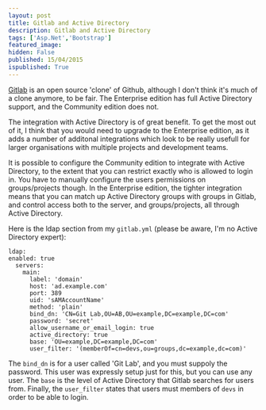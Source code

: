 ```yaml
---
layout: post
title: Gitlab and Active Directory
description: Gitlab and Active Directory
tags: ['Asp.Net','Bootstrap']
featured_image: 
hidden: False
published: 15/04/2015
ispublished: True
---
```

[Gitlab](http://www.gitlab.com) is an open source 'clone' of Github, although I don't think it's much of a clone anymore, to be fair. The Enterprise edition has full Active Directory support, and the Community edition does not. 

The integration with Active Directory is of great benefit. To get the most out of it, I think that you would need to upgrade to the Enterprise edition, as it adds a number of additonal integrations which look to be really usefull for larger organisations with multiple projects and development teams.

It is possible to configure the Community edition to integrate with Active Directory, to the extent that you can restrict exactly who is allowed to login in. You have to manually configure the users permissions on groups/projects though. In the Enterprise edition, the tighter integration means that you can match up Active Directory groups with groups in Gitlab, and control access both to the server, and groups/projects, all through Active Directory.

Here is the ldap section from my `gitlab.yml` (please be aware, I'm no Active Directory expert):

    ldap:
    enabled: true
      servers:
        main:
          label: 'domain'
          host: 'ad.example.com'
          port: 389 
          uid: 'sAMAccountName'
          method: 'plain' 
          bind_dn: 'CN=Git Lab,OU=AB,OU=example,DC=example,DC=com'
          password: 'secret'
          allow_username_or_email_login: true
          active_directory: true
          base: 'OU=example,DC=example,DC=com'
          user_filter: '(memberOf=cn=devs,ou=groups,dc=example,dc=com)'

The `bind_dn` is for a user called 'Git Lab', and you must suppoly the password. This user was expressly setup just for this, but you can use any user. The `base` is the level of Active Directory that Gitlab searches for users from. Finally, the `user_filter` states that users must members of `devs` in order to be able to login.
